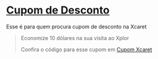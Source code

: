# [Cupom de Desconto](https://github.com/CupomDeDesconto/Promocoes/blob/main/README.md)
Esse é para quem procura cupom de desconto na Xcaret
<blockquote cite="https://asasdodesconto.com/desconto/economize-10-dolares-na-sua-visita-ao-xplor-2189199"><p>Economize 10 dólares na sua visita ao Xplor</p><footer>Confira o código para esse cupom em <a href="https://asasdodesconto.com/desconto/economize-10-dolares-na-sua-visita-ao-xplor-2189199">Cupom Xcaret</a></footer></blockquote>